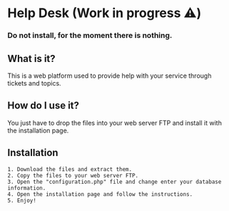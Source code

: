 # Help Desk (Work in progress ⚠️)
### Do not install, for the moment there is nothing.

## What is it?

This is a web platform used to provide help with your service through tickets and topics.

## How do I use it?

You just have to drop the files into your web server FTP and install it with the installation page.

## Installation

    1. Download the files and extract them.
    2. Copy the files to your web server FTP.
    3. Open the "configuration.php" file and change enter your database information.
    4. Open the installation page and follow the instructions.
    5. Enjoy!
